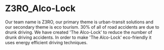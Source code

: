 # Z3RO_Alco-Lock
Our team name is Z3RO, our primary theme is urban-transit solutions and our secondary theme is eco tourism. 30% of all of road accidents are due to drunk driving. We have created 'The Alco-Lock' to reduce the number of drunk driving accidents. In order to make 'The Alco-Lock' eco-friendly it uses energy efficient driving techniques.

